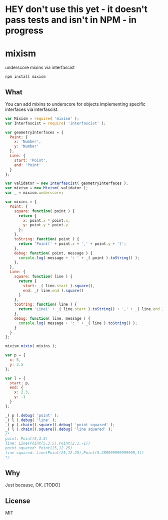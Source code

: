 # HEY don't use this yet - it doesn't pass tests and isn't in NPM - in progress

# mixism

underscore mixins via interfascist

```
npm install mixism
```

## What

You can add mixins to underscore for objects implementing specific interfaces via interfascist. 

```javascript
var Mixism = require( 'mixism' );
var Interfascist = require( 'interfascist' );

var geometryInterfaces = {
  Point: {
    x: 'Number',
    y: 'Number'
  },
  Line: {
    start: 'Point',
    end: 'Point'
  }
};

var validator = new Interfascist( geometryInterfaces );
var mixism = new Mixism( validator );
var _ = mixism.underscore;

var mixins = {
  Point: {
    square: function( point ) {
      return {
        x: point.x * point.x,
        y: point.y * point.y 
      };
    },
    toString: function( point ) {
      return 'Point(' + point.x + ',' + point.y + ')';
    },
    debug: function( point, message ) {
      console.log( message + ': ' + _( point ).toString() );
    },
  },
  Line: {
    square: function( line ) {
      return {
        start: _( line.start ).square(),
        end: _( line.end ).square()    
      }
    },
    toString: function( line ) {
      return 'Line(' + _( line.start ).toString() + ',' + _( line.end ).toString() + ')';
    },
    debug: function( line, message ) {
      console.log( message + ': ' + _( line ).toString() );
    }
  }
};

mixism.mixin( mixins );

var p = {
  x: 5,
  y: 3.5
};

var l = {
  start: p,
  end: {
    x: 2.3,
    y: -1
  }
};

_( p ).debug( 'point' );
_( l ).debug( 'line' );
_( p ).chain().square().debug( 'point squared' );
_( l ).chain().square().debug( 'line squared' );
/*
point: Point(5,3.5)
line: Line(Point(5,3.5),Point(2.3,-1))
point squared: Point(25,12.25)
line squared: Line(Point(25,12.25),Point(5.289999999999999,1))
*/
```

## Why

Just because, OK. [TODO]

## License

MIT